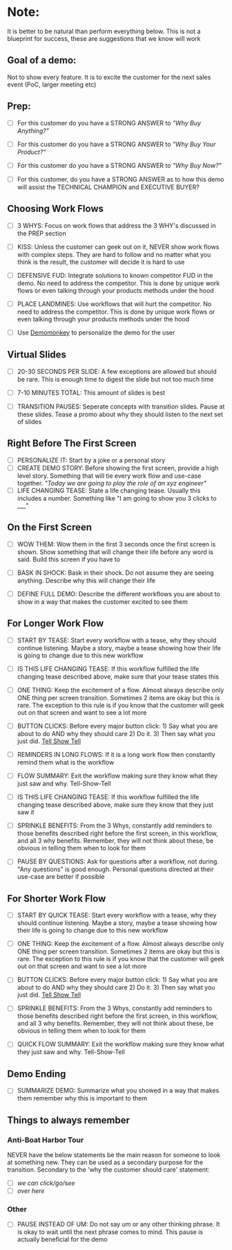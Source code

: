 # Note:
It is better to be natural than perform everything below. This is not a blueprint for success, these are suggestions that we know will work

## Goal of a demo:
Not to show every feature. It is to excite the customer for the next sales event (PoC, larger meeting etc)

## Prep:
- [ ] For this customer do you have a STRONG ANSWER to *"Why Buy Anything?"*
- [ ] For this customer do you have a STRONG ANSWER to *"Why Buy Your Product?"*
- [ ] For this customer do you have a STRONG ANSWER to *"Why Buy Now?"*
- [ ] For this customer, do you have a STRONG ANSWER as to how this demo will assist the TECHNICAL CHAMPION and EXECUTIVE BUYER?


## Choosing Work Flows
- [ ] 3 WHYS: Focus on work flows that address the 3 WHY's discussed in the PREP section
- [ ] KISS: Unless the customer can geek out on it, NEVER show work flows with complex steps. They are hard to follow and no matter what you think is the result, the customer will decide it is hard to use
- [ ] DEFENSIVE FUD: Integrate solutions to known competitor FUD in the demo. No need to address the competitor. This is done by unique work flows or even talking through your products methods under the hood
- [ ] PLACE LANDMINES: Use workflows that will hurt the competitor. No need to address the competitor. This is done by unique work flows or even talking through your products methods under the hood
- [ ] Use [Demomonkey](https://www.demomonkey.net/) to personalize the demo for the user


## Virtual Slides
- [ ] 20-30 SECONDS PER SLIDE: A few exceptions are allowed but should be rare. This is enough time to digest the slide but not too much time
- [ ] 7-10 MINUTES TOTAL: This amount of slides is best
- [ ] TRANSITION PAUSES: Seperate concepts with transition slides. Pause at these slides. Tease a promo about why they should listen to the next set of slides


## Right Before The First Screen
- [ ] PERSONALIZE IT: Start by a joke or a personal story
- [ ] CREATE DEMO STORY: Before showing the first screen, provide a high level story. Something that will tie every work flow and use-case together. *"Today we are going to play the role of an xyz engineer"* 
- [ ] LIFE CHANGING TEASE: State a life changing tease. Usually this includes a number. Something like "I am going to show you 3 clicks to ___"

## On the First Screen
- [ ] WOW THEM: Wow them in the first 3 seconds once the first screen is shown. Show something that will change their life before any word is said. Build this screen if you have to 
- [ ] BASK IN SHOCK: Bask in their shock. Do not assume they are seeing anything. Describe why this will change their life
- [ ] DEFINE FULL DEMO: Describe the different workflows you are about to show in a way that makes the customer excited to see them 


## For Longer Work Flow
- [ ] START BY TEASE: Start every workflow with a tease, why they should continue listening. Maybe a story, maybe a tease showing how their life is going to change due to this new workflow
- [ ] IS THIS LIFE CHANGING TEASE: If this workflow fulfilled the life changing tease described above, make sure that your tease states this
- [ ] ONE THING: Keep the excitement of a flow. Almost always describe only ONE thing per screen transition. Sometimes 2 items are okay but this is rare. The exception to this rule is if you know that the customer will geek out on that screen and want to see a lot more
- [ ] BUTTON CLICKS: Before every major button click: 1) Say what you are about to do AND why they should care 2) Do it. 3) Then say what you just did. [Tell Show Tell](https://blog.2winglobal.com/perfecting-your-demonstration-techniques-the-tell-show-tell-method)
- [ ] REMINDERS IN LONG FLOWS: If it is a long work flow then constantly remind them what is the workflow
- [ ] FLOW SUMMARY: Exit the workflow making sure they know what they just saw and why. Tell-Show-Tell
- [ ] IS THIS LIFE CHANGING TEASE: If this workflow fulfilled the life changing tease described above, make sure they know that they just saw it
- [ ] SPRINKLE BENEFITS: From the 3 Whys, constantly add reminders to those benefits described right before the first screen, in this workflow, and all 3 why benefits. Remember, they will not think about these, be obvious in telling them when to look for them
- [ ] PAUSE BY QUESTIONS: Ask for questions after a workflow, not during. "Any questions" is good enough. Personal questions directed at their use-case are better if possible


## For Shorter Work Flow
- [ ] START BY QUICK TEASE: Start every workflow with a tease, why they should continue listening. Maybe a story, maybe a tease showing how their life is going to change due to this new workflow
- [ ] ONE THING: Keep the excitement of a flow. Almost always describe only ONE thing per screen transition. Sometimes 2 items are okay but this is rare. The exception to this rule is if you know that the customer will geek out on that screen and want to see a lot more
- [ ] BUTTON CLICKS: Before every major button click: 1) Say what you are about to do AND why they should care 2) Do it. 3) Then say what you just did. [Tell Show Tell](https://blog.2winglobal.com/perfecting-your-demonstration-techniques-the-tell-show-tell-method)
- [ ] SPRINKLE BENEFITS: From the 3 Whys, constantly add reminders to those benefits described right before the first screen, in this workflow, and all 3 why benefits. Remember, they will not think about these, be obvious in telling them when to look for them
- [ ] QUICK FLOW SUMMARY: Exit the workflow making sure they know what they just saw and why. Tell-Show-Tell




## Demo Ending
- [ ] SUMMARIZE DEMO: Summarize what you showed in a way that makes them remember why this is important to them


## Things to always remember
### Anti-Boat Harbor Tour

NEVER have the below statements be the main reason for someone to look at something new. They can be used as a secondary purpose for the transition. Secondary to the 'why the customer should care' statement:
- [ ] *we can click/go/see*
- [ ] *over here*

### Other
- [ ] PAUSE INSTEAD OF UM: Do not say *um* or any other thinking phrase. It is okay to wait until the next phrase comes to mind. This pause is actually beneficial for the demo 

